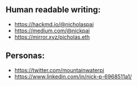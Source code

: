 ## Human readable writing:
- https://hackmd.io/@nicholaspai
- https://medium.com/@nickpai
- https://mirror.xyz/picholas.eth

## Personas:
- https://twitter.com/mountainwaterpi
- https://www.linkedin.com/in/nick-p-6968511a1/

<!--
**nicholaspai/nicholaspai** is a ✨ _special_ ✨ repository because its `README.md` (this file) appears on your GitHub profile.

Here are some ideas to get you started:

- 🔭 I’m currently working on ...
- 🌱 I’m currently learning ...
- 👯 I’m looking to collaborate on ...
- 🤔 I’m looking for help with ...
- 💬 Ask me about ...
- 📫 How to reach me: ...
- 😄 Pronouns: ...
- ⚡ Fun fact: ...
-->
